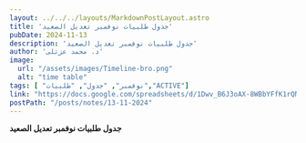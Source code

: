 ```yaml
---
layout: ../../../layouts/MarkdownPostLayout.astro
title: 'جدول طلبيات نوفمبر تعديل الصعيد'
pubDate: 2024-11-13
description: 'جدول طلبيات نوفمبر تعديل الصعيد'
author: 'د. محمد عزتلى'
image:
  url: "/assets/images/Timeline-bro.png"
  alt: "time table"
tags: [ "نوفمبر", "جدول", "طلبيات","ACTIVE"]
link: "https://docs.google.com/spreadsheets/d/1Dwv_B6J3oAX-8WBbYFfK1rQNrmE0npBE/edit?usp=drive_link&ouid=106439338913487915657&rtpof=true&sd=true"
postPath: "/posts/notes/13-11-2024"
---
```



**جدول طلبيات نوفمبر تعديل الصعيد**